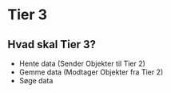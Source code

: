 # Tier 3

## Hvad skal Tier 3?

- Hente data (Sender Objekter til Tier 2)
- Gemme data (Modtager Objekter fra Tier 2)
- Søge data